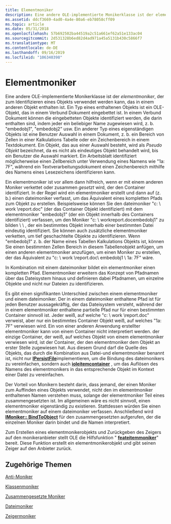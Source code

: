 ```yaml
---
title: Elementmoniker
description: Eine andere OLE-implementierte Monikerklasse ist der elementmoniker, der zum Identifizieren eines Objekts verwendet werden kann, das in einem anderen Objekt enthalten ist.
ms.assetid: ddcf3669-4ad0-4a4e-80a6-eb78058cff09
ms.topic: article
ms.date: 05/31/2018
ms.openlocfilehash: 57b692502ba44519a2c51a661ef62a51e133ac04
ms.sourcegitcommit: 2d531328b6ed82d4ad971a45a5131b430c5866f7
ms.translationtype: MT
ms.contentlocale: de-DE
ms.lasthandoff: 09/16/2019
ms.locfileid: "106340398"
---
```

# <a name="item-monikers"></a>Elementmoniker

Eine andere OLE-implementierte Monikerklasse ist der *elementmoniker*, der zum Identifizieren eines Objekts verwendet werden kann, das in einem anderen Objekt enthalten ist. Ein Typ eines enthaltenen Objekts ist ein OLE-Objekt, das in einem Verbund Dokument eingebettet ist. In einem Verbund Dokument können die eingebetteten Objekte identifiziert werden, die darin enthalten sind, indem jeder ein beliebiger Name zugewiesen wird, z. b. "embedobj1", "embedobj2" usw. Ein anderer Typ eines eigenständigen Objekts ist eine Benutzer Auswahl in einem Dokument, z. b. ein Bereich von Zellen in einer Kalkulations Tabelle oder ein Zeichenbereich in einem Textdokument. Ein Objekt, das aus einer Auswahl besteht, wird als *Pseudo Objekt* bezeichnet, da es nicht als eindeutiges Objekt behandelt wird, bis ein Benutzer die Auswahl markiert. Ein Arbeitsblatt identifiziert möglicherweise einen Zellbereich unter Verwendung eines Namens wie "1a: 7F", während ein Textverarbeitungsdokument einen Zeichenbereich mithilfe des Namens eines Lesezeichens identifizieren kann.

Ein elementmoniker ist vor allem dann hilfreich, wenn er mit einem anderen Moniker verkettet oder zusammen *gesetzt* wird, der den Container identifiziert. In der Regel wird ein elementmoniker erstellt und dann auf (z. b.) einen dateimoniker verfasst, um das Äquivalent eines kompletten Pfads zum Objekt zu erstellen. Beispielsweise können Sie den dateimoniker "c: \\ work \\report.doc" (der das Container Objekt identifiziert) mit dem elementmoniker "embedobj1" (der ein Objekt innerhalb des Containers identifiziert) verfassen, um den Moniker "c: \\ workreport.docembedobj1" zu bilden \\ \\ , der ein bestimmtes Objekt innerhalb einer bestimmten Datei eindeutig identifiziert. Sie können auch zusätzliche elementmoniker verketten, um tief geschachtelte Objekte zu identifizieren. Wenn "embedobj1" z. b. der Name eines Tabellen Kalkulations Objekts ist, können Sie einen bestimmten Zellen Bereich in diesem Tabellenobjekt anfügen, um einen anderen elementmoniker anzufügen, um einen Moniker zu erstellen, der das Äquivalent zu "c: \\ work \\report.doc\\ embedobj1 \\ 1a: 7F" wäre.

In Kombination mit einem dateimoniker bildet ein elementmoniker einen kompletten Pfad. Elementmoniker erweitern das Konzept von Pfadnamen über das Dateisystem hinaus und definieren dabei Pfadnamen, um einzelne Objekte und nicht nur Dateien zu identifizieren.

Es gibt einen signifikanten Unterschied zwischen einem elementmoniker und einem dateimoniker. Der in einem dateimoniker enthaltene Pfad ist für jeden Benutzer aussagekräftig, der das Dateisystem versteht, während der in einem elementmoniker enthaltene partielle Pfad nur für einen bestimmten Container sinnvoll ist. Jeder weiß, auf welche "c: \\ work \\report.doc" verweist, aber nur ein bestimmtes Container Objekt weiß, auf welches "1a: 7F" verwiesen wird. Ein von einer anderen Anwendung erstellter elementmoniker kann von einem Container nicht interpretiert werden. der einzige Container, der weiß, auf welches Objekt von einem elementmoniker verwiesen wird, ist der Container, der den elementmoniker dem Objekt an erster Stelle zugewiesen hat. Aus diesem Grund darf die Quelle des Objekts, das durch die Kombination aus Datei-und elementmoniker benannt ist, nicht nur [**IPersistFile**](/windows/desktop/api/ObjIdl/nn-objidl-ipersistfile)implementieren, um die Bindung des dateimonikers zu vereinfachen, sondern auch [**ioleitemcontainer**](/windows/desktop/api/OleIdl/nn-oleidl-ioleitemcontainer) , um das Auflösen des Namens des elementmonikers in das entsprechende Objekt im Kontext einer Datei zu vereinfachen.

Der Vorteil von Monikern besteht darin, dass jemand, der einen Moniker zum Auffinden eines Objekts verwendet, nicht den im elementmoniker enthaltenen Namen verstehen muss, solange der elementmoniker Teil eines zusammengesetzten ist. Im allgemeinen wäre es nicht sinnvoll, einen elementmoniker eigenständig zu existieren. Stattdessen würden Sie einen elementmoniker auf einem dateimoniker verfassen. Anschließend wird [**IMoniker:: BindToObject**](/windows/desktop/api/ObjIdl/nf-objidl-imoniker-bindtoobject) für den zusammengesetzten aufgerufen, der die einzelnen Moniker darin bindet und die Namen interpretiert.

Zum Erstellen eines elementmonikerobjekts und Zurückgeben des Zeigers auf den monikeranbieter stellt OLE die Hilfsfunktion " [**feateitemmoniker**](/windows/desktop/api/Objbase/nf-objbase-createitemmoniker)" bereit. Diese Funktion erstellt ein elementmonikerobjekt und gibt seinen Zeiger auf den Anbieter zurück.

## <a name="related-topics"></a>Zugehörige Themen

<dl> <dt>

[Anti-Moniker](anti-monikers.md)
</dt> <dt>

[Klassenmoniker](class-monikers.md)
</dt> <dt>

[Zusammengesetzte Moniker](composite-monikers.md)
</dt> <dt>

[Dateimoniker](file-monikers.md)
</dt> <dt>

[Zeigermoniker](pointer-monikers.md)
</dt> </dl>

 

 




